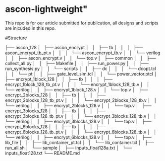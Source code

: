 # ascon-lightweight" 
This repo is for our article submitted for publication, all designs and scripts are inlcuded in this repo. 

#Structure

├── ascon_128
│   ├── ascon_encrypt
│   │   ├── tb
│   │   │   ├── ascon_encrypt_tb_pt.v
│   │   │   └── ascon_encrypt_tb.v
│   │   └── verilog
│   │       ├── ascon_encrypt.v
│   │       └── top.v
│   ├── common
│   │   ├── collect_all.py
│   │   ├── Makefile
│   │   ├── run_power.py
│   │   ├── run_synthesis.py
│   │   └── scripts
│   │       ├── dc
│   │       │   └── dcopt.tcl
│   │       └── pt
│   │           ├── gate_level_sim.tcl
│   │           └── power_vector.ptcl
│   ├── encrypt_1block_128
│   │   ├── tb
│   │   │   ├── encrypt_1block_128_tb_pt.v
│   │   │   └── encrypt_1block_128_tb.v
│   │   └── verilog
│   │       ├── encrypt_1block_128.v
│   │       └── top.v
│   ├── encrypt_2blocks_128
│   │   ├── tb
│   │   │   ├── encrypt_2blocks_128_tb_pt.v
│   │   │   └── encrypt_2blocks_128_tb.v
│   │   └── verilog
│   │       ├── encrypt_2blocks_128.v
│   │       └── top.v
│   ├── encrypt_3blocks_128
│   │   ├── tb
│   │   │   ├── encrypt_3blocks_128_tb_pt.v
│   │   │   └── encrypt_3blocks_128_tb.v
│   │   └── verilog
│   │       ├── encrypt_3blocks_128.v
│   │       └── top.v
│   ├── encrypt_6blocks_128
│   │   ├── tb
│   │   │   ├── encrypt_6blocks_128_tb_pt.v
│   │   │   └── encrypt_6blocks_128_tb.v
│   │   └── verilog
│   │       ├── encrypt_6blocks_128.v
│   │       └── top.v
│   ├── lib_file
│   │   ├── lib_container_pt.tcl
│   │   └── lib_container.tcl
│   ├── run_all.sh
│   └── sample
│       ├── inputs_float128a.txt
│       └── inputs_float128.txt
└── README.md

